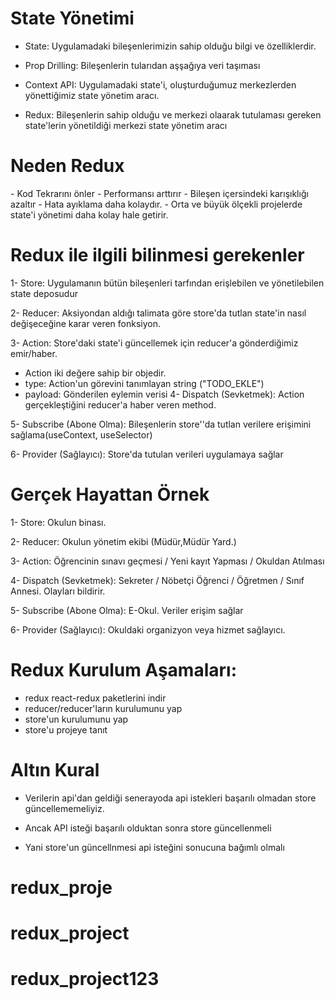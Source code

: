 <h1>State Yönetimi</h1>

- State: Uygulamadaki bileşenlerimizin sahip olduğu bilgi ve özelliklerdir.

- Prop Drilling: Bileşenlerin tularıdan aşşağıya veri taşıması

- Context API: Uygulamadaki state'i, oluşturduğumuz merkezlerden yönettiğimiz state yönetim aracı.

- Redux: Bileşenlerin sahip olduğu ve merkezi olaarak tutulaması gereken state'lerin yönetildiği merkezi state yönetim aracı

<h1>Neden Redux</h1>
- Kod Tekrarını önler
- Performansı arttırır
- Bileşen içersindeki karışıklığı azaltır
- Hata ayıklama daha kolaydır.
- Orta ve büyük ölçekli projelerde state'i yönetimi daha kolay hale getirir.

<h1>Redux ile ilgili bilinmesi gerekenler</h1>

1- Store: Uygulamanın bütün bileşenleri tarfından erişlebilen ve yönetilebilen state deposudur

2- Reducer: Aksiyondan aldığı talimata göre store'da tutlan state'in nasıl değişeceğine karar veren fonksiyon.

3- Action: Store'daki state'i güncellemek için reducer'a gönderdiğimiz emir/haber.

- Action iki değere sahip bir objedir.
- type: Action'un görevini tanımlayan string ("TODO_EKLE")
- payload: Gönderilen eylemin verisi
  4- Dispatch (Sevketmek): Action gerçekleştiğini reducer'a haber veren method.

5- Subscribe (Abone Olma): Bileşenlerin store''da tutlan verilere erişimini sağlama(useContext, useSelector)

6- Provider (Sağlayıcı): Store'da tutulan verileri uygulamaya sağlar

<h1>Gerçek Hayattan Örnek</h1>

1- Store: Okulun binası.

2- Reducer: Okulun yönetim ekibi (Müdür,Müdür Yard.)

3- Action: Öğrencinin sınavı geçmesi / Yeni kayıt Yapması / Okuldan Atılması

4- Dispatch (Sevketmek): Sekreter / Nöbetçi Öğrenci / Öğretmen / Sınıf Annesi. Olayları bildirir.

5- Subscribe (Abone Olma): E-Okul. Veriler erişim sağlar

6- Provider (Sağlayıcı): Okuldaki organizyon veya hizmet sağlayıcı.

<h1>Redux Kurulum Aşamaları:</h1>

- redux react-redux paketlerini indir
- reducer/reducer'ların kurulumunu yap
- store'un kurulumunu yap
- store'u projeye tanıt

<h1>Altın Kural</h1>

- Verilerin api'dan geldiği senerayoda api istekleri başarılı olmadan store güncellememeliyiz.

- Ancak API isteği başarılı olduktan sonra store güncellenmeli

- Yani store'un güncellnmesi api isteğini sonucuna bağımlı olmalı
# redux_proje
# redux_project
# redux_project123
